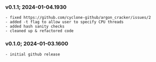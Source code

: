 ### v0.1.1; 2024-01-04.1930
```
- fixed https://github.com/cyclone-github/argon_cracker/issues/2
- added -t flag to allow user to specify CPU threads
- added hash sanity checks
- cleaned up & refactored code
```
### v0.1.0; 2024-01-03.1600
```
- initial github release
```